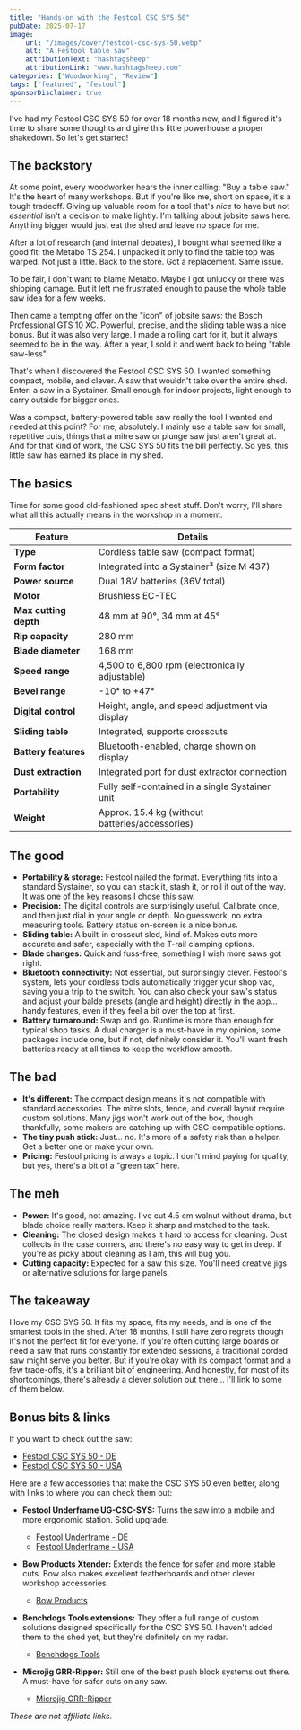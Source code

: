 ```yaml
---
title: "Hands-on with the Festool CSC SYS 50"
pubDate: 2025-07-17
image:
    url: "/images/cover/festool-csc-sys-50.webp"
    alt: "A Festool table saw"
    attributionText: "hashtagsheep"
    attributionLink: "www.hashtagsheep.com"
categories: ["Woodworking", "Review"]
tags: ["featured", "festool"]
sponsorDisclaimer: true
---
```


I've had my Festool CSC SYS 50 for over 18 months now, and I figured it's time to share some thoughts and give this little powerhouse a proper shakedown. So let's get started!

## The backstory

At some point, every woodworker hears the inner calling: "Buy a table saw." It's the heart of many workshops. But if you're like me, short on space, it's a tough tradeoff. Giving up valuable room for a tool that's *nice* to have but not *essential* isn't a decision to make lightly. I'm talking about jobsite saws here. Anything bigger would just eat the shed and leave no space for me.

After a lot of research (and internal debates), I bought what seemed like a good fit: the Metabo TS 254. I unpacked it only to find the table top was warped. Not just a little. Back to the store. Got a replacement. Same issue.

To be fair, I don't want to blame Metabo. Maybe I got unlucky or there was shipping damage. But it left me frustrated enough to pause the whole table saw idea for a few weeks.

Then came a tempting offer on the "icon" of jobsite saws: the Bosch Professional GTS 10 XC. Powerful, precise, and the sliding table was a nice bonus. But it was also very large. I made a rolling cart for it, but it always seemed to be in the way. After a year, I sold it and went back to being "table saw-less".

That's when I discovered the Festool CSC SYS 50. I wanted something compact, mobile, and clever. A saw that wouldn't take over the entire shed. Enter: a saw in a Systainer. Small enough for indoor projects, light enough to carry outside for bigger ones.

Was a compact, battery-powered table saw really the tool I wanted and needed at this point? For me, absolutely. I mainly use a table saw for small, repetitive cuts, things that a mitre saw or plunge saw just aren't great at. And for that kind of work, the CSC SYS 50 fits the bill perfectly. So yes, this little saw has earned its place in my shed.

## The basics

Time for some good old-fashioned spec sheet stuff. Don't worry, I'll share what all this actually means in the workshop in a moment.

| Feature               | Details                                         |
| --------------------- | ----------------------------------------------- |
| **Type**              | Cordless table saw (compact format)             |
| **Form factor**       | Integrated into a Systainer³ (size M 437)       |
| **Power source**      | Dual 18V batteries (36V total)                  |
| **Motor**             | Brushless EC-TEC                                |
| **Max cutting depth** | 48 mm at 90°, 34 mm at 45°                      |
| **Rip capacity**      | 280 mm                                          |
| **Blade diameter**    | 168 mm                                          |
| **Speed range**       | 4,500 to 6,800 rpm (electronically adjustable)  |
| **Bevel range**       | -10° to +47°                                    |
| **Digital control**   | Height, angle, and speed adjustment via display |
| **Sliding table**     | Integrated, supports crosscuts                  |
| **Battery features**  | Bluetooth-enabled, charge shown on display      |
| **Dust extraction**   | Integrated port for dust extractor connection   |
| **Portability**       | Fully self-contained in a single Systainer unit |
| **Weight**            | Approx. 15.4 kg (without batteries/accessories) |

## The good

* **Portability & storage:** Festool nailed the format. Everything fits into a standard Systainer, so you can stack it, stash it, or roll it out of the way. It was one of the key reasons I chose this saw.
* **Precision:** The digital controls are surprisingly useful. Calibrate once, and then just dial in your angle or depth. No guesswork, no extra measuring tools. Battery status on-screen is a nice bonus.
* **Sliding table:** A built-in crosscut sled, kind of. Makes cuts more accurate and safer, especially with the T-rail clamping options.
* **Blade changes:** Quick and fuss-free, something I wish more saws got right.
* **Bluetooth connectivity:** Not essential, but surprisingly clever. Festool's system, lets your cordless tools automatically trigger your shop vac, saving you a trip to the switch. You can also check your saw's status and adjust your balde presets (angle and height) directly in the app... handy features, even if they feel a bit over the top at first.
* **Battery turnaround:** Swap and go. Runtime is more than enough for typical shop tasks. A dual charger is a must-have in my opinion, some packages include one, but if not, definitely consider it. You'll want fresh batteries ready at all times to keep the workflow smooth.

## The bad

* **It's different:** The compact design means it's not compatible with standard accessories. The mitre slots, fence, and overall layout require custom solutions. Many jigs won't work out of the box, though thankfully, some makers are catching up with CSC-compatible options.
* **The tiny push stick:** Just... no. It's more of a safety risk than a helper. Get a better one or make your own.
* **Pricing:** Festool pricing is always a topic. I don't mind paying for quality, but yes, there's a bit of a "green tax" here.

## The meh

* **Power:** It's good, not amazing. I've cut 4.5 cm walnut without drama, but blade choice really matters. Keep it sharp and matched to the task.
* **Cleaning:** The closed design makes it hard to access for cleaning. Dust collects in the case corners, and there's no easy way to get in deep. If you're as picky about cleaning as I am, this will bug you.
* **Cutting capacity:** Expected for a saw this size. You'll need creative jigs or alternative solutions for large panels.

## The takeaway

I love my CSC SYS 50. It fits my space, fits my needs, and is one of the smartest tools in the shed. After 18 months, I still have zero regrets though it's not the perfect fit for everyone. If you're often cutting large boards or need a saw that runs constantly for extended sessions, a traditional corded saw might serve you better. But if you're okay with its compact format and a few trade-offs, it's a brilliant bit of engineering. And honestly, for most of its shortcomings, there's already a clever solution out there... I'll link to some of them below.

## Bonus bits & links

If you want to check out the saw:

* [Festool CSC SYS 50 - DE](https://www.festool.de/produkte/saegen/tischkreissaege/576820---csc-sys-50)
* [Festool CSC SYS 50 - USA](https://www.festoolusa.com/products/cordless-products/cordless-table-saw/576821---csc-sys-50-us)

Here are a few accessories that make the CSC SYS 50 even better, along with links to where you can check them out:

* **Festool Underframe UG-CSC-SYS:** Turns the saw into a mobile and more ergonomic station. Solid upgrade.
  * [Festool Underframe - DE](https://www.festool.de/zubehoer/saegen/untergestelle-und-arbeitstische/untergestelle/577001---ug-csc-sys)
  * [Festool Underframe - USA](https://www.festoolusa.com/accessories/sawing/underframes-and-work-benches/underframes/577001---ug-csc-sys)

* **Bow Products Xtender:** Extends the fence for safer and more stable cuts. Bow also makes excellent featherboards and other clever workshop accessories.
  * [Bow Products](https://bow-products.com/product/portable-saw-featherboard/)

* **Benchdogs Tools extensions:** They offer a full range of custom solutions designed specifically for the CSC SYS 50. I haven't added them to the shed yet, but they're definitely on my radar.
  * [Benchdogs Tools](https://benchdogs.co.uk/)

* **Microjig GRR-Ripper:** Still one of the best push block systems out there. A must-have for safer cuts on any saw.
  * [Microjig GRR-Ripper](https://www.microjig.com/products/grr-ripper)

*These are not affiliate links.*
